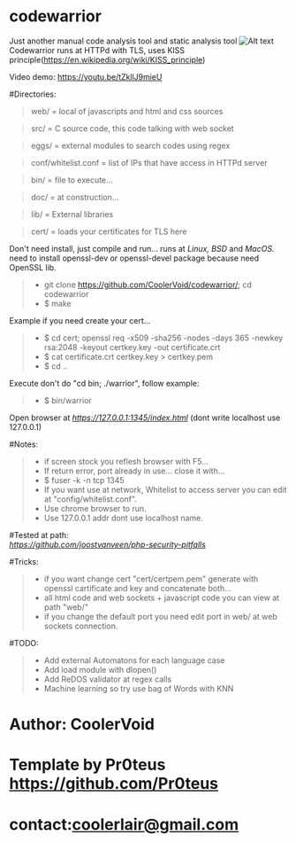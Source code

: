 # codewarrior
Just another manual code analysis tool and static analysis tool 
![Alt text](https://github.com/CoolerVoid/codewarrior/blob/master/doc/img/img1.png)
Codewarrior runs at HTTPd with TLS, uses KISS principle(https://en.wikipedia.org/wiki/KISS_principle)

Video demo: https://youtu.be/tZkllJ9mieU

#Directories:
> web/ = local of javascripts and html and css sources

> src/ = C source code, this code talking with web socket 

> eggs/ = external modules to search codes using regex

> conf/whitelist.conf = list of IPs that have  access  in HTTPd server

> bin/ = file to execute...

> doc/ = at construction...

> lib/ = External libraries

> cert/ = loads your certificates for TLS here

Don't need install, just compile and run... runs at *Linux,* *BSD* and *MacOS.*
need to install openssl-dev or openssl-devel package because need OpenSSL lib.

>* git clone https://github.com/CoolerVoid/codewarrior/; cd codewarrior
>* $ make

Example if you need create your cert...
>* $ cd cert; openssl req -x509 -sha256 -nodes -days 365 -newkey rsa:2048 -keyout certkey.key -out certificate.crt
>* $ cat certificate.crt certkey.key > certkey.pem 
>* $ cd ..

Execute don't do "cd bin; ./warrior", follow example:
>* $ bin/warrior 

Open browser at *https://127.0.0.1:1345/index.html*   (dont write localhost use 127.0.0.1)

#Notes:
>* if screen stock you reflesh browser with F5...
>* If return error, port already in use... close it with...
>* $ fuser -k -n tcp 1345
>* If you want use at network, Whitelist to access server you can edit at "config/whitelist.conf". 
>* Use chrome browser to run.
>* Use 127.0.0.1 addr dont use localhost name.

#Tested at path:  
*https://github.com/joostvanveen/php-security-pitfalls*


#Tricks:
>* if you want change cert "cert/certpem.pem" generate with openssl cartificate and key and concatenate both...
>* all html code and web sockets + javascript code you can view at path "web/"
>* if you change the default port you need edit port in web/ at web sockets connection.

#TODO:
>* Add external Automatons for each language case
>* Add load module with dlopen()
>* Add ReDOS validator at regex calls
>* Machine learning so try use bag of Words with KNN

# Author: CoolerVoid
# Template by Pr0teus https://github.com/Pr0teus
# contact:coolerlair@gmail.com

